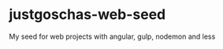 justgoschas-web-seed
====================

My seed for web projects with angular, gulp, nodemon and less
